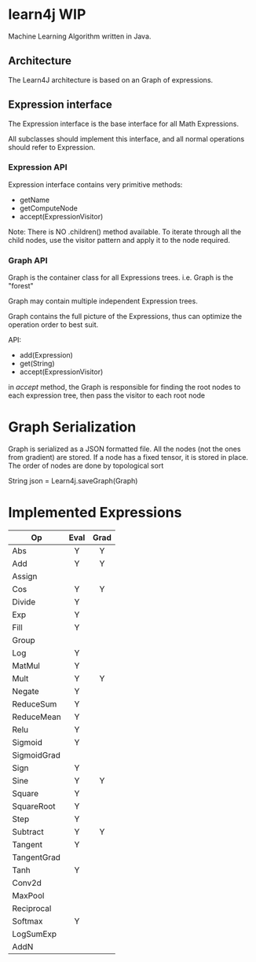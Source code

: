 # learn4j WIP
Machine Learning Algorithm written in Java.

## Architecture
The Learn4J architecture is based on an Graph of expressions.


## Expression interface
The Expression interface is the base interface for all Math Expressions.

All subclasses should implement this interface, and all normal operations should refer to Expression.

### Expression API
Expression interface contains very primitive methods:
  * getName
  * getComputeNode
  * accept(ExpressionVisitor)

Note: There is NO .children() method available. To iterate through all the child nodes,
use the visitor pattern and apply it to the node required.


### Graph API
Graph is the container class for all Expressions trees. i.e. Graph is the "forest"

Graph may contain multiple independent Expression trees.

Graph contains the full picture of the Expressions, thus can optimize the operation order to best suit.

API:
  * add(Expression)
  * get(String)
  * accept(ExpressionVisitor)

in _accept_ method, the Graph is responsible for finding the root nodes to each expression tree,
then pass the visitor to each root node




# Graph Serialization

Graph is serialized as a JSON formatted file.
All the nodes (not the ones from gradient) are stored. If a node has a fixed tensor, it is stored in place.
The order of nodes are done by topological sort

String json = Learn4j.saveGraph(Graph)


# Implemented Expressions
| Op            | Eval  | Grad  |
| ---           | :---: | :---: |
| Abs           | Y     | Y     |
| Add           | Y     | Y     |
| Assign        |       |       |
| Cos           | Y     | Y     |
| Divide        | Y     |       |
| Exp           | Y     |       |
| Fill          | Y     |       |
| Group         |       |       |
| Log           | Y     |       |
| MatMul        | Y     |       |
| Mult          | Y     | Y     |
| Negate        | Y     |       |
| ReduceSum     | Y     |       |
| ReduceMean    | Y     |       |
| Relu          | Y     |       |
| Sigmoid       | Y     |       |
| SigmoidGrad   |       |       |
| Sign          | Y     |       |
| Sine          | Y     | Y     |
| Square        | Y     |       |
| SquareRoot    | Y     |       |
| Step          | Y     |       |
| Subtract      | Y     | Y     |
| Tangent       | Y     |       |
| TangentGrad   |       |       |
| Tanh          | Y     |       |
| Conv2d        |       |       |
| MaxPool       |       |       |
| Reciprocal    |       |       |
| Softmax       | Y     |       |
| LogSumExp     |       |       |
| AddN          |       |       |